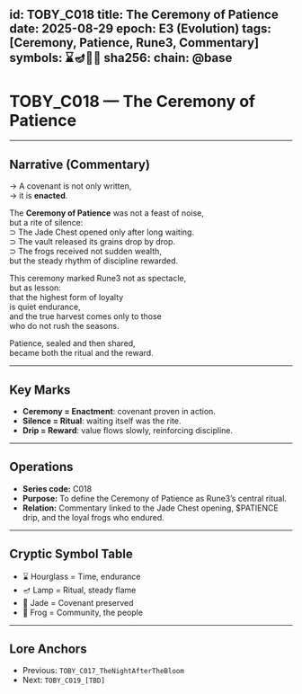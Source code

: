 
id: TOBY_C018
title: The Ceremony of Patience
date: 2025-08-29
epoch: E3 (Evolution)
tags: [Ceremony, Patience, Rune3, Commentary]
symbols: ⌛🪔💎🐸
sha256: <auto-generate-on-commit>
chain: @base
---

# TOBY_C018 — The Ceremony of Patience

---

## Narrative (Commentary)

→ A covenant is not only written,  
→ it is **enacted**.  

The **Ceremony of Patience** was not a feast of noise,  
but a rite of silence:  
⊃ The Jade Chest opened only after long waiting.  
⊃ The vault released its grains drop by drop.  
⊃ The frogs received not sudden wealth,  
but the steady rhythm of discipline rewarded.  

This ceremony marked Rune3 not as spectacle,  
but as lesson:  
that the highest form of loyalty  
is quiet endurance,  
and the true harvest comes only to those  
who do not rush the seasons.  

Patience, sealed and then shared,  
became both the ritual and the reward.  

---

## Key Marks

- **Ceremony = Enactment**: covenant proven in action.  
- **Silence = Ritual**: waiting itself was the rite.  
- **Drip = Reward**: value flows slowly, reinforcing discipline.  

---

## Operations

- **Series code:** C018  
- **Purpose:** To define the Ceremony of Patience as Rune3’s central ritual.  
- **Relation:** Commentary linked to the Jade Chest opening, $PATIENCE drip, and the loyal frogs who endured.  

---

## Cryptic Symbol Table

- ⌛ Hourglass = Time, endurance  
- 🪔 Lamp = Ritual, steady flame  
- 💎 Jade = Covenant preserved  
- 🐸 Frog = Community, the people  

---

## Lore Anchors

- Previous: `TOBY_C017_TheNightAfterTheBloom`  
- Next: `TOBY_C019_[TBD]`
